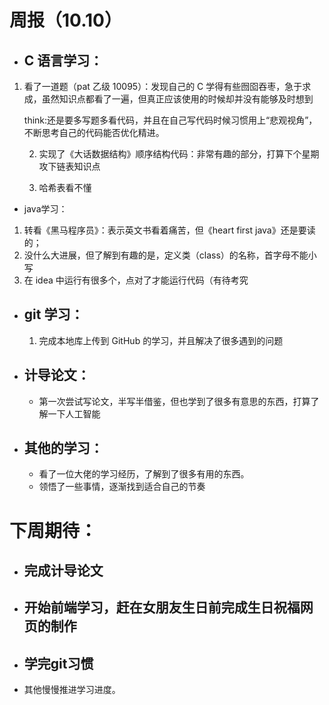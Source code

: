 # 周报（10.10）

- ## C 语言学习：

1. 看了一道题（pat 乙级 10095）：发现自己的 C 学得有些囫囵吞枣，急于求成，虽然知识点都看了一遍，但真正应该使用的时候却并没有能够及时想到 

   think:还是要多写题多看代码，并且在自己写代码时候习惯用上“悲观视角”，不断思考自己的代码能否优化精进。 

   2. 实现了《大话数据结构》顺序结构代码：非常有趣的部分，打算下个星期攻下链表知识点

   3. 哈希表看不懂

-  java学习：

  1. 转看《黑马程序员》：表示英文书看着痛苦，但《heart first java》还是要读的；
  2. 没什么大进展，但了解到有趣的是，定义类（class）的名称，首字母不能小写
  3. 在 idea 中运行有很多个，点对了才能运行代码（有待考究

- ## git 学习：

  1. 完成本地库上传到 GitHub 的学习，并且解决了很多遇到的问题

- ## 计导论文：

  - 第一次尝试写论文，半写半借鉴，但也学到了很多有意思的东西，打算了解一下人工智能

- ## 其他的学习：

  - 看了一位大佬的学习经历，了解到了很多有用的东西。
  - 领悟了一些事情，逐渐找到适合自己的节奏



# 下周期待：

- ## 完成计导论文

- ## 开始前端学习，赶在女朋友生日前完成生日祝福网页的制作

- ## 学完git习惯

- 其他慢慢推进学习进度。

